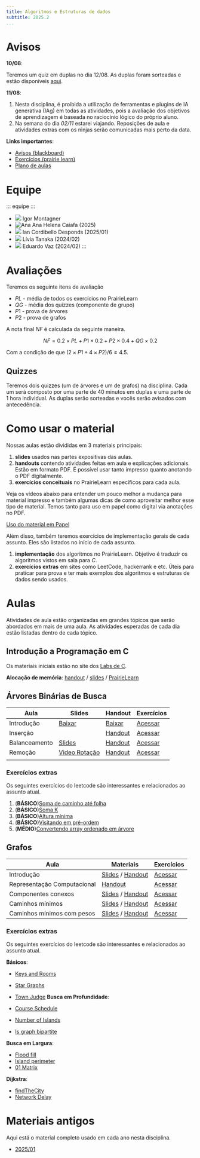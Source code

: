```yaml
---
title: Algoritmos e Estruturas de dados
subtitle: 2025.2
...
```


# Avisos

**10/08**:

Teremos um quiz em duplas no dia 12/08. As duplas foram sorteadas e estão disponíveis [aqui](grupos-quiz1.csv).

**11/08**:

1. Nesta disciplina, é proibida a utilização de ferramentas e plugins de IA generativa (IAg) em todas as atividades, pois a avaliação dos objetivos de aprendizagem é baseada no raciocínio lógico do próprio aluno.
2. Na semana do dia *02/11* estarei viajando. Reposições de aula e atividades extras com os ninjas serão comunicadas mais perto da data. 

**Links importantes**:

- [Avisos (blackboard)](https://insper.blackboard.com/ultra/courses/_49672_1/announcements)
- [Exercícios (prairie learn)](https://us.prairielearn.com/pl/course_instance/188746)
- [Plano de aulas](./plano-de-aulas.xlsx)

# Equipe

::: equipe :::
- ![](css/igor.png) Igor Montagner
- ![Ana](css/ana-helena.jpeg) Ana Helena Caiafa (2025)
- ![](css/ian.jpeg) Ian Cordibello Desponds (2025/01)
- ![](css/livia.jpg) Lívia Tanaka (2024/02)
- ![](css/vaz.jpg) Eduardo Vaz (2024/02)
:::


# Avaliações

Teremos os seguinte itens de avaliação

- $PL$ - média de todos os exercícios no PrairieLearn
- $QG$ - média dos quizzes (componente de grupo)
- $P1$ - prova de árvores 
- $P2$ - prova de grafos

A nota final $NF$ é calculada da seguinte maneira. 

$$
NF = 0.2 \times PL + P1 \times 0.2 + P2 \times 0.4 + QG \times 0.2 
$$

Com a condição de que $(2 \times P1 + 4 \times P2)/6 \geq 4.5$. 

## Quizzes

Teremos dois quizzes (um de árvores e um de grafos) na disciplina. Cada um será composto por uma parte de 40 minutos em duplas e uma parte de 1 hora individual. As duplas serão sorteadas e vocês serão avisados com antecedência. 

# Como usar o material

Nossas aulas estão divididas em 3 materiais principais:

1. **slides** usados nas partes expositivas das aulas. 
2. **handouts** contendo atividades feitas em aula e explicações adicionais. Estão em formato PDF. É possível usar tanto impresso quanto anotando o PDF digitalmente.
3. **exercícios conceituais** no PrairieLearn específicos para cada aula.

Veja os vídeos abaixo para entender um pouco melhor a mudança para material impresso e também algumas dicas de como aproveitar melhor esse tipo de material. Temos tanto para uso em papel como digital via anotações no PDF. 

<a class="button" href="https://youtu.be/8eoDvbbxYhE">Uso do material em Papel</a> <!-- <a class="button" href="#">Uso do material em PDF</a> -->

Além disso, também teremos exercícios de implementação gerais de cada assunto. Eles são listados no início de cada assunto.

1. **implementação** dos algoritmos no PrairieLearn. Objetivo é traduzir os algoritmos vistos em sala para *C*.
2. **exercícios extras** em sites como LeetCode, hackerrank e etc. Úteis para praticar para prova e ter mais exemplos dos algoritmos e estruturas de dados sendo usados. 


# Aulas

<center><object data="slides-inicio.pdf" width="400" height="300"></object></center>

Atividades de aula estão organizadas em grandes tópicos que serão abordados em mais de uma aula. As atividades esperadas de cada dia estão listadas dentro de cada tópico.

## Introdução a Programação em C

Os materiais iniciais estão no site dos [Labs de C](https://insper.github.io/Labs-de-C). 

**Alocação de memória**: [handout](01-c/handout.pdf) / [slides](01-c/slides.pdf) / [PrairieLearn][pl-malloc]

[pl-malloc]: https://us.prairielearn.com/pl/course_instance/188746/assessment/2569803



## Árvores Binárias de Busca

| Aula          | Slides                                        | Handout                                  | Exercícios                          |
|---------------|-----------------------------------------------|------------------------------------------|-------------------------------------|
| Introdução    | [Baixar](02-abb-intro/slides-intro.pdf)       | [Baixar](02-abb-intro/handout-intro.pdf) | [Acessar][exercicios-intro-abb]     |
| Inserção      |                                               | [Handout](03-abb-insere/handout.pdf)     | [Acessar][exercicios-insere-abb]    |
| Balanceamento | [Slides](04-abb-balance/slides.pdf)           | [Handout](04-abb-balance/handout.pdf)    | [Acessar][exercicios-balanceia-abb] |
| Remoção       | [Video Rotação](https://youtu.be/YzSuUj54Mo0) | [Handout](05-abb-remove/handout.pdf)     | [Acessar][exercicios-remove-abb]    |
|               |                                               |                                          |                                     |

[exercicios-intro-abb]: https://us.prairielearn.com/pl/course_instance/188746/assessment/2569795
[exercicios-insere-abb]: https://us.prairielearn.com/pl/course_instance/188746/assessment/2569794
[exercicios-balanceia-abb]: https://us.prairielearn.com/pl/course_instance/188746/assessment/2569793
[exercicios-remove-abb]: https://us.prairielearn.com/pl/course_instance/188746/assessment/2569796


### Exercícios extras

Os seguintes exercícios do leetcode são interessantes e relacionados ao assunto atual.

1. (**BÁSICO**)[Soma de caminho até folha](https://leetcode.com/problems/path-sum/)
2. (**BÁSICO**)[Soma K](https://leetcode.com/problems/two-sum-iv-input-is-a-bst/)
3. (**BÁSICO**)[Altura mínima](https://leetcode.com/problems/minimum-depth-of-binary-tree/)
4. (**BÁSICO**)[Visitando em pré-ordem](https://www.hackerrank.com/contests/2014-icpc-north-central-regional-north-america-practice/challenges/preorder-traversals)
5. (**MÉDIO**)[Convertendo array ordenado em árvore](https://leetcode.com/problems/convert-sorted-array-to-binary-search-tree/)


## Grafos


| Aula                                | Materiais                                                                         | Exercícios                                             |
| --                                  | ---                                                                               | ---                                                    |
| Introdução                          | [Slides](06-grafos-intro/slides.pdf) / [Handout](06-grafos-intro/handout.pdf)     | [Acessar][exercicios-grafos-basicos]                   |
| Representação Computacional         | [Handout](06-grafos-intro/handout-repr-computacional.pdf)                         | [Acessar][exercicios-grafos-repr]                      |
| Componentes conexos                 | [Slides](07-dfs/slides.pdf) / [Handout](07-dfs/handout.pdf)                       | [Acessar][exercicios-grafos-dfs]                       |
| Caminhos mínimos                    | [Slides](08-bfs/slides.pdf) / [Handout](08-bfs/handout.pdf)                       |[Acessar][exercicios-grafos-bfs]                        |
| Caminhos mínimos com pesos          | [Slides](09-dijkstra/slides.pdf) / [Handout](09-dijkstra/handout.pdf)             |[Acessar][exercicios-grafos-dijkstra]                   |

[exercicios-grafos-basicos]: https://us.prairielearn.com/pl/course_instance/188746/assessment/2569799
[exercicios-grafos-repr]: https://us.prairielearn.com/pl/course_instance/188746/assessment/2592464
[exercicios-grafos-dfs]: https://us.prairielearn.com/pl/course_instance/188746/assessment/2569801
[exercicios-grafos-bfs]: https://us.prairielearn.com/pl/course_instance/188746/assessment/2569800
[exercicios-grafos-dijkstra]: https://us.prairielearn.com/pl/course_instance/188746/assessment/2569802

### Exercícios extras

Os seguintes exercícios do leetcode são interessantes e relacionados ao assunto atual.

**Básicos**:

- [Keys and Rooms](https://leetcode.com/problems/keys-and-rooms/)
- [Star Graphs](https://leetcode.com/problems/find-center-of-star-graph/)
- [Town Judge](https://leetcode.com/problems/find-the-town-judge/)
**Busca em Profundidade**:

- [Course Schedule](https://leetcode.com/problems/course-schedule/description/)
- [Number of Islands](https://leetcode.com/problems/number-of-islands/description/)
- [Is graph bipartite](https://leetcode.com/problems/is-graph-bipartite/description/)

**Busca em Largura**:

- [Flood fill](https://leetcode.com/problems/flood-fill/description/)
- [Island perimeter](https://leetcode.com/problems/island-perimeter/description/)
- [01 Matrix](https://leetcode.com/problems/01-matrix/description/)

**Dijkstra**:

- [findTheCity](https://leetcode.com/problems/find-the-city-with-the-smallest-number-of-neighbors-at-a-threshold-distance/description/)
- [Network Delay](https://leetcode.com/problems/network-delay-time/description/)

# Materiais antigos

Aqui está o material completo usado em cada ano nesta disciplina.

- [2025/01](old/2025-1.zip)
